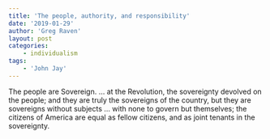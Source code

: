 ```yaml
---
title: 'The people, authority, and responsibility'
date: '2019-01-29'
author: 'Greg Raven'
layout: post
categories:
    - individualism
tags:
    - 'John Jay'
---
```


The people are Sovereign. … at the Revolution, the sovereignty devolved on the people; and they are truly the sovereigns of the country, but they are sovereigns without subjects … with none to govern but themselves; the citizens of America are equal as fellow citizens, and as joint tenants in the sovereignty.